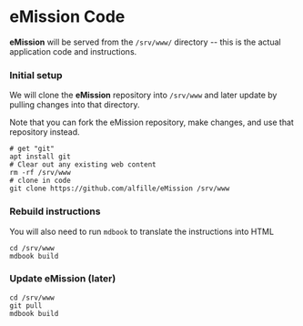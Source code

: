 # eMission Code

**eMission** will be served from the `/srv/www/` directory -- this is the actual application code and instructions.

### Initial setup

We will clone the **eMission** repository into `/srv/www` and later update by pulling changes into that directory.

Note that you can fork the eMission repository, make changes, and use that repository instead.

```
# get "git"
apt install git
# Clear out any existing web content
rm -rf /srv/www
# clone in code
git clone https://github.com/alfille/eMission /srv/www
```

### Rebuild instructions

You will also need to run `mdbook` to translate the instructions into HTML

```
cd /srv/www
mdbook build
```

### Update eMission (later)

```
cd /srv/www
git pull
mdbook build
```


